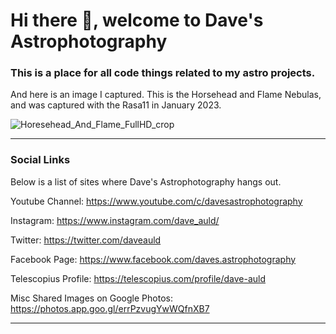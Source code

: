 # Hi there 👋, welcome to Dave's Astrophotography

### This is a place for all code things related to my astro projects.
   
   
And here is an image I captured. This is the Horsehead and Flame Nebulas, and was captured with the Rasa11 in January 2023.


![Horesehead_And_Flame_FullHD_crop](https://github.com/Daves-Astrophotography/.github/assets/4674288/7eb07965-6366-4af2-ad15-5d363a93317a)


---
### Social Links
Below is a list of sites where Dave's Astrophotography hangs out.

Youtube Channel: https://www.youtube.com/c/davesastrophotography

Instagram: https://www.instagram.com/dave_auld/

Twitter: https://twitter.com/daveauld

Facebook Page: https://www.facebook.com/daves.astrophotography

Telescopius Profile: https://telescopius.com/profile/dave-auld

Misc Shared Images on Google Photos: https://photos.app.goo.gl/errPzvugYwWQfnXB7


---

<!--

**Here are some ideas to get you started:**

🙋‍♀️ A short introduction - what is your organization all about?
🌈 Contribution guidelines - how can the community get involved?
👩‍💻 Useful resources - where can the community find your docs? Is there anything else the community should know?
🍿 Fun facts - what does your team eat for breakfast?
🧙 Remember, you can do mighty things with the power of [Markdown](https://docs.github.com/github/writing-on-github/getting-started-with-writing-and-formatting-on-github/basic-writing-and-formatting-syntax)
-->
